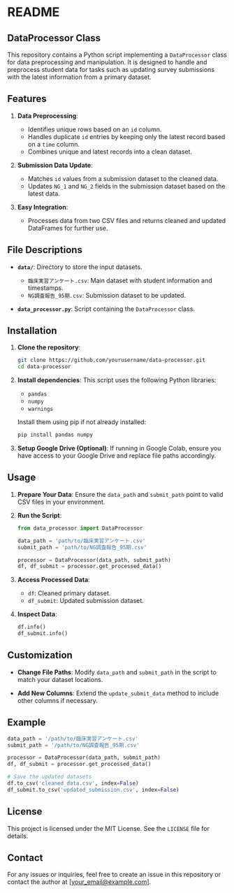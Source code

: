 # README

## DataProcessor Class

This repository contains a Python script implementing a `DataProcessor` class for data preprocessing and manipulation. It is designed to handle and preprocess student data for tasks such as updating survey submissions with the latest information from a primary dataset.

## Features

1. **Data Preprocessing**:
   - Identifies unique rows based on an `id` column.
   - Handles duplicate `id` entries by keeping only the latest record based on a `time` column.
   - Combines unique and latest records into a clean dataset.

2. **Submission Data Update**:
   - Matches `id` values from a submission dataset to the cleaned data.
   - Updates `NG_1` and `NG_2` fields in the submission dataset based on the latest data.

3. **Easy Integration**:
   - Processes data from two CSV files and returns cleaned and updated DataFrames for further use.


## File Descriptions

- **`data/`**: Directory to store the input datasets.
  - `臨床実習アンケート.csv`: Main dataset with student information and timestamps.
  - `NG調査報告_95期.csv`: Submission dataset to be updated.
  
- **`data_processor.py`**: Script containing the `DataProcessor` class.


## Installation

1. **Clone the repository**:
   ```bash
   git clone https://github.com/yourusername/data-processor.git
   cd data-processor
   ```

2. **Install dependencies**:
   This script uses the following Python libraries:
   - `pandas`
   - `numpy`
   - `warnings`

   Install them using pip if not already installed:
   ```bash
   pip install pandas numpy
   ```

3. **Setup Google Drive (Optional)**:
   If running in Google Colab, ensure you have access to your Google Drive and replace file paths accordingly.


## Usage

1. **Prepare Your Data**:
   Ensure the `data_path` and `submit_path` point to valid CSV files in your environment.

2. **Run the Script**:
   ```python
   from data_processor import DataProcessor
   
   data_path = 'path/to/臨床実習アンケート.csv'
   submit_path = 'path/to/NG調査報告_95期.csv'

   processor = DataProcessor(data_path, submit_path)
   df, df_submit = processor.get_processed_data()
   ```

3. **Access Processed Data**:
   - `df`: Cleaned primary dataset.
   - `df_submit`: Updated submission dataset.

4. **Inspect Data**:
   ```python
   df.info()
   df_submit.info()
   ```
   
## Customization

- **Change File Paths**:
   Modify `data_path` and `submit_path` in the script to match your dataset locations.
   
- **Add New Columns**:
   Extend the `update_submit_data` method to include other columns if necessary.


## Example

```python
data_path = '/path/to/臨床実習アンケート.csv'
submit_path = '/path/to/NG調査報告_95期.csv'

processor = DataProcessor(data_path, submit_path)
df, df_submit = processor.get_processed_data()

# Save the updated datasets
df.to_csv('cleaned_data.csv', index=False)
df_submit.to_csv('updated_submission.csv', index=False)
```


## License

This project is licensed under the MIT License. See the `LICENSE` file for details.

## Contact

For any issues or inquiries, feel free to create an issue in this repository or contact the author at [your_email@example.com].

